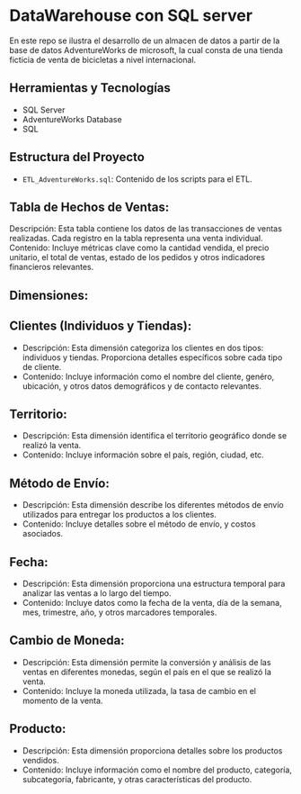 <h1>DataWarehouse con SQL server</h1>
<p> En este repo se ilustra el desarrollo de un almacen de datos a partir de la base de datos
AdventureWorks de microsoft, la cual consta de una tienda ficticia de venta de bicicletas a nivel
internacional. 

## Herramientas y Tecnologías 
- SQL Server
- AdventureWorks Database
- SQL

## Estructura del Proyecto
  - `ETL_AdventureWorks.sql`: Contenido de los scripts para el ETL.

## Tabla de Hechos de Ventas:

Descripción: Esta tabla contiene los datos de las transacciones de ventas realizadas. Cada registro en la tabla representa una venta individual.
Contenido: Incluye métricas clave como la cantidad vendida, el precio unitario, el total de ventas, estado de los pedidos y otros indicadores financieros relevantes.
## Dimensiones:

## Clientes (Individuos y Tiendas):
- Descripción: Esta dimensión categoriza los clientes en dos tipos: individuos y tiendas. Proporciona detalles específicos sobre cada tipo de cliente.
- Contenido: Incluye información como el nombre del cliente, genéro, ubicación, y otros datos demográficos y de contacto relevantes.
## Territorio:
- Descripción: Esta dimensión identifica el territorio geográfico donde se realizó la venta.
- Contenido: Incluye información sobre el país, región, ciudad, etc.
## Método de Envío:
- Descripción: Esta dimensión describe los diferentes métodos de envío utilizados para entregar los productos a los clientes.
- Contenido: Incluye detalles sobre el método de envío, y costos asociados.
## Fecha:
- Descripción: Esta dimensión proporciona una estructura temporal para analizar las ventas a lo largo del tiempo.
- Contenido: Incluye datos como la fecha de la venta, día de la semana, mes, trimestre, año, y otros marcadores temporales.
## Cambio de Moneda:
- Descripción: Esta dimensión permite la conversión y análisis de las ventas en diferentes monedas, según el país en el que se realizó la venta.
- Contenido: Incluye la moneda utilizada, la tasa de cambio en el momento de la venta.
## Producto:
- Descripción: Esta dimensión proporciona detalles sobre los productos vendidos.
- Contenido: Incluye información como el nombre del producto, categoría, subcategoría, fabricante, y otras características del producto.

